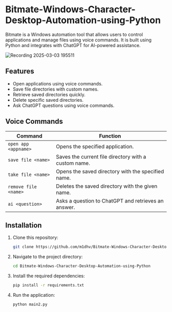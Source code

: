 # Bitmate-Windows-Character-Desktop-Automation-using-Python

Bitmate is a Windows automation tool that allows users to control applications and manage files using voice commands. It is built using Python and integrates with ChatGPT for AI-powered assistance.



![Recording 2025-03-03 195511](https://github.com/user-attachments/assets/f00b71e5-8a27-4b60-98e4-8999066783c7)


## Features
- Open applications using voice commands.
- Save file directories with custom names.
- Retrieve saved directories quickly.
- Delete specific saved directories.
- Ask ChatGPT questions using voice commands.

## Voice Commands
| Command | Function |
|---------|----------|
| `open app <appname>` | Opens the specified application. |
| `save file <name>` | Saves the current file directory with a custom name. |
| `take file <name>` | Opens the saved directory with the specified name. |
| `remove file <name>` | Deletes the saved directory with the given name. |
| `ai <question>` | Asks a question to ChatGPT and retrieves an answer. |

## Installation
1. Clone this repository:
   ```sh
   git clone https://github.com/m1dhv/Bitmate-Windows-Character-Desktop-Automation-using-Python.git
   ```
2. Navigate to the project directory:
   ```sh
   cd Bitmate-Windows-Character-Desktop-Automation-using-Python
   ```
3. Install the required dependencies:
   ```sh
   pip install -r requirements.txt
   ```
4. Run the application:
   ```sh
   python main2.py
   ```
